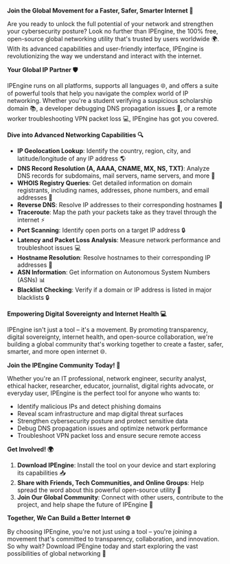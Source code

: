 **Join the Global Movement for a Faster, Safer, Smarter Internet 🚀**

Are you ready to unlock the full potential of your network and strengthen your cybersecurity posture? Look no further than IPEngine, the 100% free, open-source global networking utility that's trusted by users worldwide 🌍. With its advanced capabilities and user-friendly interface, IPEngine is revolutionizing the way we understand and interact with the internet.

**Your Global IP Partner 🛡️**

IPEngine runs on all platforms, supports all languages 🌐, and offers a suite of powerful tools that help you navigate the complex world of IP networking. Whether you're a student verifying a suspicious scholarship domain 📚, a developer debugging DNS propagation issues 🔧, or a remote worker troubleshooting VPN packet loss 💻, IPEngine has got you covered.

**Dive into Advanced Networking Capabilities 🔍**

* **IP Geolocation Lookup**: Identify the country, region, city, and latitude/longitude of any IP address 🌎
* **DNS Record Resolution (A, AAAA, CNAME, MX, NS, TXT)**: Analyze DNS records for subdomains, mail servers, name servers, and more 🔧
* **WHOIS Registry Queries**: Get detailed information on domain registrants, including names, addresses, phone numbers, and email addresses 📝
* **Reverse DNS**: Resolve IP addresses to their corresponding hostnames 🔄
* **Traceroute**: Map the path your packets take as they travel through the internet ⚡️
* **Port Scanning**: Identify open ports on a target IP address 🔒
* **Latency and Packet Loss Analysis**: Measure network performance and troubleshoot issues 💻
* **Hostname Resolution**: Resolve hostnames to their corresponding IP addresses 🔄
* **ASN Information**: Get information on Autonomous System Numbers (ASNs) 📊
* **Blacklist Checking**: Verify if a domain or IP address is listed in major blacklists 🔒

**Empowering Digital Sovereignty and Internet Health 💻**

IPEngine isn't just a tool – it's a movement. By promoting transparency, digital sovereignty, internet health, and open-source collaboration, we're building a global community that's working together to create a faster, safer, smarter, and more open internet 🌐.

**Join the IPEngine Community Today! 🚀**

Whether you're an IT professional, network engineer, security analyst, ethical hacker, researcher, educator, journalist, digital rights advocate, or everyday user, IPEngine is the perfect tool for anyone who wants to:

* Identify malicious IPs and detect phishing domains
* Reveal scam infrastructure and map digital threat surfaces
* Strengthen cybersecurity posture and protect sensitive data
* Debug DNS propagation issues and optimize network performance
* Troubleshoot VPN packet loss and ensure secure remote access

**Get Involved! 🌍**

1. **Download IPEngine**: Install the tool on your device and start exploring its capabilities 📥
2. **Share with Friends, Tech Communities, and Online Groups**: Help spread the word about this powerful open-source utility 🔗
3. **Join Our Global Community**: Connect with other users, contribute to the project, and help shape the future of IPEngine 💬

**Together, We Can Build a Better Internet 🌐**

By choosing IPEngine, you're not just using a tool – you're joining a movement that's committed to transparency, collaboration, and innovation. So why wait? Download IPEngine today and start exploring the vast possibilities of global networking 🔗